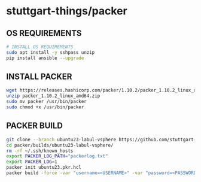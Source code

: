 # stuttgart-things/packer

## OS REQUIREMENTS

```bash
# INSTALL OS REQUIREMENTS
sudo apt install -y sshpass unzip
pip install ansible --upgrade
```

## INSTALL PACKER

```bash
wget https://releases.hashicorp.com/packer/1.10.2/packer_1.10.2_linux_amd64.zip
unzip packer_1.10.2_linux_amd64.zip
sudo mv packer /usr/bin/packer
sudo chmod +x /usr/bin/packer
```

## PACKER BUILD

```bash
git clone --branch ubuntu23-labul-vsphere https://github.com/stuttgart-things/stuttgart-things
cd packer/builds/ubuntu23-labul-vsphere/
rm -rf ~/.ssh/known_hosts
export PACKER_LOG_PATH="packerlog.txt"
export PACKER_LOG=1
packer init ubuntu23.pkr.hcl
packer build -force -var "username=<USERNAME>" -var "password=<PASSWORD>" ubuntu23.pkr.hcl
```
